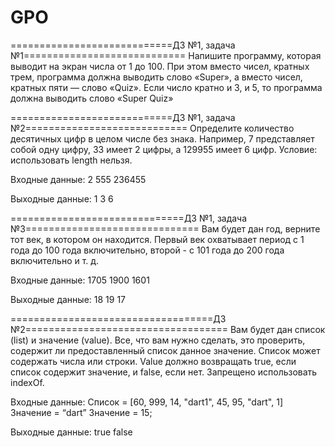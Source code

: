 # GPO
============================ДЗ №1, задача №1============================
Напишите программу, которая выводит на экран числа от 1 до 100. При этом вместо чисел, кратных 
трем, программа должна выводить слово «Super», а вместо чисел, кратных пяти — слово «Quiz». 
Если число кратно и 3, и 5, то программа должна выводить слово «Super Quiz»

============================ДЗ №1, задача №2============================
Определите количество десятичных цифр в целом числе без знака.
Например, 7 представляет собой одну цифру, 33 имеет 2 цифры, а 129955 имеет 6 цифр.
Условие: использовать length нельзя.

Входные данные:
2
555
236455

Выходные данные:
1
3
6

==============================ДЗ №1, задача №3==============================
Вам будет дан год, верните тот век, в котором он находится. Первый век охватывает 
период с 1 года до 100 года включительно, второй - с 101 года до 200 года включительно и т. д.

Входные данные:
1705
1900
1601

Выходные данные:
18
19
17

===================================ДЗ №2===================================
Вам будет дан список (list) и значение (value). Все, что вам нужно сделать, это проверить, 
содержит ли предоставленный список данное значение.
Список может содержать числа или строки. Value должно возвращать true, если список содержит 
значение, и false, если нет. Запрещено использовать indexOf.

Входные данные:
Список = [60, 999, 14, "dart1", 45, 95, "dart", 1]
Значение = “dart”
Значение = 15;

Выходные данные:
true
false

